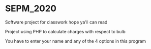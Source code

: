 # SEPM_2020
Software project
for
classwork
hope ya'll can read 

Project using PHP to calculate charges with respect to bulb

You have to enter your name and any of the 4 options in this program
